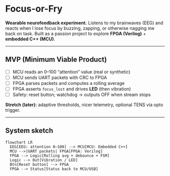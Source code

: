 # Focus-or-Fry

**Wearable neurofeedback experiment.** Listens to my brainwaves (EEG) and reacts when I lose focus by buzzing, zapping, or otherwise nagging me back on task. Built as a passion project to explore **FPGA (Verilog)** + **embedded C++ (MCU)**.

---

## MVP (Minimum Viable Product)
- [ ] MCU reads an 0–100 “attention” value (real or synthetic)
- [ ] MCU sends UART packets with CRC to FPGA
- [ ] FPGA parses packets and computes a rolling average
- [ ] FPGA asserts `focus_lost` and drives **LED** (then vibration)
- [ ] Safety: reset button; watchdog → outputs OFF when stream stops

**Stretch (later):** adaptive thresholds, nicer telemetry, optional TENS via opto trigger.

---

## System sketch
```mermaid
flowchart LR
  EEG[EEG: attention 0–100] --> MCU[MCU: Embedded C++]
  MCU -->|UART packets| FPGA[FPGA: Verilog]
  FPGA --> Logic[Rolling avg + debounce + FSM]
  Logic --> Out[Vibration / LED]
  Btn[Reset button] --> FPGA
  FPGA --> Status[Status back to MCU/USB]
